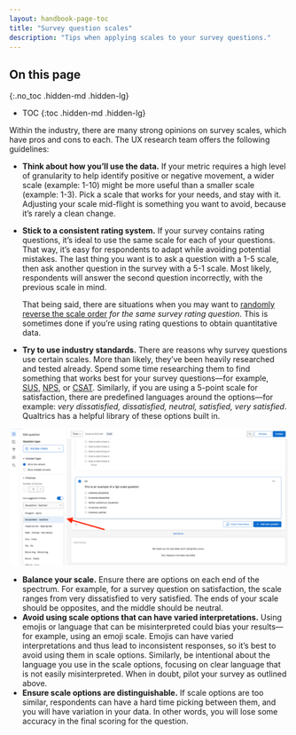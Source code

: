 ```yaml
---
layout: handbook-page-toc
title: "Survey question scales"
description: "Tips when applying scales to your survey questions."
---
```


## On this page
{:.no_toc .hidden-md .hidden-lg}

- TOC
{:toc .hidden-md .hidden-lg}

Within the industry, there are many strong opinions on survey scales, which have pros and cons to each.  The UX research team offers the following guidelines:

- **Think about how you’ll use the data.** If your metric requires a high level of granularity to help identify positive or negative movement, a wider scale (example: 1-10) might be more useful than a smaller scale (example: 1-3). Pick a scale that works for your needs, and stay with it. Adjusting your scale mid-flight is something you want to avoid, because it’s rarely a clean change.
- **Stick to a consistent rating system.** If your survey contains rating questions, it’s ideal to use the same scale for each of your questions.  That way, it’s easy for respondents to adapt while avoiding potential mistakes.  The last thing you want is to ask a question with a 1-5 scale, then ask another question in the survey with a 5-1 scale.  Most likely, respondents will answer the second question incorrectly, with the previous scale in mind. 

     That being said, there are situations when you may want to [randomly reverse the scale order](https://www.qualtrics.com/support/survey-platform/survey-module/question-options/choice-randomization/) _for the same survey rating question_.  This is sometimes done if you’re using rating questions to obtain quantitative data.

- **Try to use industry standards.** There are reasons why survey questions use certain scales.  More than likely, they’ve been heavily researched and tested already. Spend some time researching them to find something that works best for your survey questions—for example, [SUS](https://measuringu.com/sus/), [NPS](https://www.netpromoter.com/know/), or [CSAT](https://www.qualtrics.com/experience-management/customer/what-is-csat/).  Similarly, if you are using a 5-point scale for satisfaction, there are predefined languages around the options—for example: _very dissatisfied, dissatisfied, neutral, satisfied, very satisfied_. Qualtrics has a helpful library of these options built in.

<img src='scale_option.png' ALT='Screenshot of Qualtrics showing built-in scales to choose from'>

- **Balance your scale.** Ensure there are options on each end of the spectrum. For example, for a survey question on satisfaction, the scale ranges from very dissatisfied to very satisfied. The ends of your scale should be opposites, and the middle should be neutral. 
- **Avoid using scale options that can have varied interpretations.** Using emojis or language that can be misinterpreted could bias your results—for example, using an emoji scale. Emojis can have varied interpretations and thus lead to inconsistent responses, so it’s best to avoid using them in scale options. Similarly, be intentional about the language you use in the scale options, focusing on clear language that is not easily misinterpreted. When in doubt, pilot your survey as outlined above. 
- **Ensure scale options are distinguishable.** If scale options are too similar, respondents can have a hard time picking between them, and you will have variation in your data. In other words, you will lose some accuracy in the final scoring for the question. 
